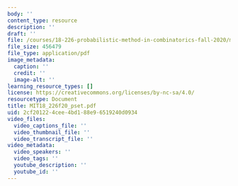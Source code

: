 ```yaml
---
body: ''
content_type: resource
description: ''
draft: ''
file: /courses/18-226-probabilistic-method-in-combinatorics-fall-2020/mit18_226f20_pset.pdf
file_size: 456479
file_type: application/pdf
image_metadata:
  caption: ''
  credit: ''
  image-alt: ''
learning_resource_types: []
license: https://creativecommons.org/licenses/by-nc-sa/4.0/
resourcetype: Document
title: MIT18_226f20_pset.pdf
uid: 2cf20122-4cee-4bd1-88e9-6519240d0934
video_files:
  video_captions_file: ''
  video_thumbnail_file: ''
  video_transcript_file: ''
video_metadata:
  video_speakers: ''
  video_tags: ''
  youtube_description: ''
  youtube_id: ''
---
```

